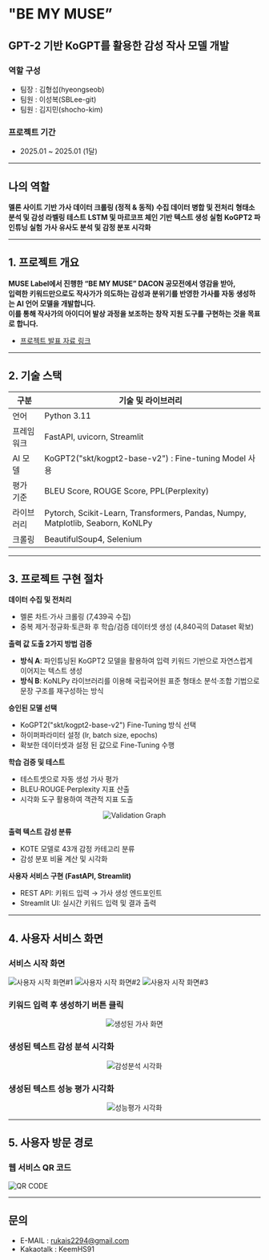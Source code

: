 # "BE MY MUSE”
## GPT-2 기반 KoGPT를 활용한 감성 작사 모델 개발

### **역할 구성**
- 팀장 : 김형섭(hyeongseob)
- 팀원 : 이성복(SBLee-git)
- 팀원 : 김지민(shocho-kim)

### **프로젝트 기간**
- 2025.01 ~ 2025.01 (1달)

---
## 나의 역할

**멜론 사이트 기반 가사 데이터 크롤링 (정적 & 동적)** 
**수집 데이터 병합 및 전처리** 
**형태소 분석 및 감성 라벨링 테스트** 
**LSTM 및 마르코프 체인 기반 텍스트 생성 실험** 
**KoGPT2 파인튜닝 실험** 
**가사 유사도 분석 및 감정 분포 시각화** 

---
## 1. 프로젝트 개요

**MUSE Label에서 진행한 “BE MY MUSE” DACON 공모전에서 영감을 받아,**  
**입력한 키워드만으로도 작사가가 의도하는 감성과 분위기를 반영한 가사를 자동 생성하는 AI 언어 모델을 개발합니다.**  
**이를 통해 작사가의 아이디어 발상 과정을 보조하는 창작 지원 도구를 구현하는 것을 목표로 합니다.**  

- <a href="https://www.canva.com/design/DAGd1CW20wA/MfQJQDQdldA8Qs6XvhyuLg/edit?utm_content=DAGd1CW20wA&utm_campaign=designshare&utm_medium=link2&utm_source=sharebutton"> 프로젝트 발표 자료 링크 </a>

---

## 2. 기술 스택
| 구분    | 기술 및 라이브러리          |
|------------|-------------------------------------------|
| 언어    | Python 3.11             |
| 프레임워크 | FastAPI, uvicorn, Streamlit         |
| AI 모델   | KoGPT2("skt/kogpt2-base-v2") : Fine-tuning Model 사용|
| 평가 기준  | BLEU Score, ROUGE Score, PPL(Perplexity)  | 
| 라이브러리  | Pytorch, Scikit-Learn, Transformers, Pandas, Numpy, Matplotlib, Seaborn, KoNLPy  |
| 크롤링   | BeautifulSoup4, Selenium    |

---

## 3. 프로젝트 구현 절차

**데이터 수집 및 전처리**  
- 멜론 차트·가사 크롤링 (7,439곡 수집)
- 중복 제거·정규화·토큰화 후 학습/검증 데이터셋 생성 (4,840곡의 Dataset 확보)

**출력 값 도출 2가지 방법 검증**    
- **방식 A**: 파인튜닝된 KoGPT2 모델을 활용하여 입력 키워드 기반으로 자연스럽게 이어지는 텍스트 생성  
- **방식 B**: KoNLPy 라이브러리를 이용해 국립국어원 표준 형태소 분석·조합 기법으로 문장 구조를 재구성하는 방식

**승인된 모델 선택**  
- KoGPT2("skt/kogpt2-base-v2") Fine-Tuning 방식 선택
- 하이퍼파라미터 설정 (lr, batch size, epochs)  
- 확보한 데이터셋과 설정 된 값으로 Fine-Tuning 수행 

**학습 검증 및 테스트**  
- 테스트셋으로 자동 생성 가사 평가  
- BLEU·ROUGE·Perplexity 지표 산출
- 시각화 도구 활용하여 객관적 지표 도출
<p align="center">
  <img src="/assets/validation_image.png" alt="Validation Graph">
</p>

**출력 텍스트 감성 분류**  
- KOTE 모델로 43개 감정 카테고리 분류  
- 감성 분포 비율 계산 및 시각화

**사용자 서비스 구현 (FastAPI, Streamlit)**  
- REST API: 키워드 입력 → 가사 생성 엔드포인트  
- Streamlit UI: 실시간 키워드 입력 및 결과 출력  
  
---

## 4. 사용자 서비스 화면
### 서비스 시작 화면
![사용자 시작 화면#1](assets/image_0.png)
![사용자 시작 화면#2](assets/image_1.png)
![사용자 시작 화면#3](assets/image_2.png)

### 키워드 입력 후 생성하기 버튼 클릭
<p align="center">
  <img src="/assets/image_3.png" alt="생성된 가사 화면">
</p>
 
### 생성된 텍스트 감성 분석 시각화
<p align="center">
  <img src="/assets/image_4.png" alt="감성분석 시각화">
</p>

### 생성된 텍스트 성능 평가 시각화
<p align="center">
  <img src="/assets/image_5.png" alt="성능평가 시각화">
</p>

---

## 5. 사용자 방문 경로
### 웹 서비스 QR 코드  
![QR CODE](assets/qrcode_image.png) 

---

## 문의
- E-MAIL : rukais2294@gmail.com
- Kakaotalk : KeemHS91
